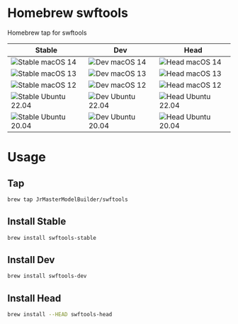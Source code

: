 # Homebrew swftools

Homebrew tap for swftools

| Stable                                                                                                                        | Dev                                                                                                                             | Head                                                                                                                      |
|-------------------------------------------------------------------------------------------------------------------------------|---------------------------------------------------------------------------------------------------------------------------------|---------------------------------------------------------------------------------------------------------------------------|
| ![Stable macOS 14](https://github.com/JrMasterModelBuilder/homebrew-swftools/workflows/Stable%20macOS%2014/badge.svg)         | ![Dev macOS 14](https://github.com/JrMasterModelBuilder/homebrew-swftools/workflows/Dev%20macOS%2014/badge.svg)                 | ![Head macOS 14](https://github.com/JrMasterModelBuilder/homebrew-swftools/workflows/Head%20macOS%2014/badge.svg)         |
| ![Stable macOS 13](https://github.com/JrMasterModelBuilder/homebrew-swftools/workflows/Stable%20macOS%2013/badge.svg)         | ![Dev macOS 13](https://github.com/JrMasterModelBuilder/homebrew-swftools/workflows/Dev%20macOS%2013/badge.svg)                 | ![Head macOS 13](https://github.com/JrMasterModelBuilder/homebrew-swftools/workflows/Head%20macOS%2013/badge.svg)         |
| ![Stable macOS 12](https://github.com/JrMasterModelBuilder/homebrew-swftools/workflows/Stable%20macOS%2012/badge.svg)         | ![Dev macOS 12](https://github.com/JrMasterModelBuilder/homebrew-swftools/workflows/Dev%20macOS%2012/badge.svg)                 | ![Head macOS 12](https://github.com/JrMasterModelBuilder/homebrew-swftools/workflows/Head%20macOS%2012/badge.svg)         |
| ![Stable Ubuntu 22.04](https://github.com/JrMasterModelBuilder/homebrew-swftools/workflows/Stable%20Ubuntu%2022.04/badge.svg) | ![Dev Ubuntu 22.04](https://github.com/JrMasterModelBuilder/homebrew-swftools/workflows/Dev%20Ubuntu%2022.04/badge.svg)         | ![Head Ubuntu 22.04](https://github.com/JrMasterModelBuilder/homebrew-swftools/workflows/Head%20Ubuntu%2022.04/badge.svg) |
| ![Stable Ubuntu 20.04](https://github.com/JrMasterModelBuilder/homebrew-swftools/workflows/Stable%20Ubuntu%2020.04/badge.svg) | ![Dev Ubuntu 20.04](https://github.com/JrMasterModelBuilder/homebrew-swftools/workflows/Dev%20Ubuntu%2020.04/badge.svg)         | ![Head Ubuntu 20.04](https://github.com/JrMasterModelBuilder/homebrew-swftools/workflows/Head%20Ubuntu%2020.04/badge.svg) |


# Usage

## Tap

```sh
brew tap JrMasterModelBuilder/swftools
```

## Install Stable

```sh
brew install swftools-stable
```

## Install Dev

```sh
brew install swftools-dev
```

## Install Head

```sh
brew install --HEAD swftools-head
```
